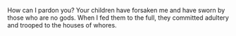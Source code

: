 How can I pardon you? Your children have forsaken me and have sworn by those who are no gods. When I fed them to the full, they committed adultery and trooped to the houses of whores.
